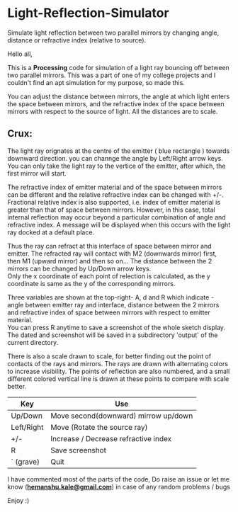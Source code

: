 # Light-Reflection-Simulator
Simulate light reflection between two parallel mirrors by changing angle, distance or refractive index (relative to source). 



Hello all, 

This is a **Processing** code for simulation of a light ray bouncing off between two parallel mirrors. This was a part of one of my college projects and I couldn't find an apt simulation for my purpose, so made this.

You can adjust the distance between mirrors, the angle at which light enters the space between mirrors, and the refractive index of the space between mirrors with respect to the source of light. All the distances are to scale.  

## Crux:  
The light ray orignates at the centre of the emitter ( blue rectangle ) towards downward direction. you can channge the angle by Left/Right arrow keys. You can only take the light ray to the vertice of the emitter, after which, the first mirror will start.

The refractive index of emitter material and of the space between mirrors can be different and the relative refractive index can be changed with +/-. Fractional relative index is also supported, i.e. index of emitter material is greater than that of space between mirrors. However, in this case, total internal reflection may occur beyond a particular combination of angle and refractive index. A message will be displayed when this occurs with the light ray docked at a default place.  

Thus the ray can refract at this interface of space between mirror and emitter. The refracted ray will contact with M2 (downwards mirror) first, then M1 (upward mirror) and then so on... The distance between the 2 mirrors can be changed by Up/Down arrow keys.  
Only the x coordinate of each point of relection is calculated, as the y coordinate is same as the y of the corresponding mirrors.  

Three variables are shown at the top-right- A, d and R which indicate - angle between emitter ray and interface, distance between the 2 mirrors and refractive index of space between mirrors with respect to emitter material.  
You can press R anytime to save a screenshot of the whole sketch display. The dated and screenshot will be saved in a subdirectory 'output' of the current directory.  

There is also a scale drawn to scale, for better finding out the point of contacts of the rays and mirrors. The rays are drawn with alternating colors to increase visibility. The points of reflection are also numbered, and a small different colored vertical line is drawn at these points to compare with scale better.  

Key | Use  
------------ | -------------  
Up/Down    |  Move second(downward) mirrow up/down
Left/Right |  Move  (Rotate the source ray)  
+/-        |  Increase / Decrease refractive index  
R          |  Save screenshot  
\` (grave) |  Quit

I have commented most of the parts of the code, Do raise an issue or let me know (**hemanshu.kale@gmail.com**) in case of any random problems / bugs

Enjoy :)
